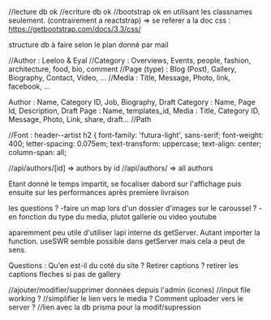 //lecture db ok
//ecriture db ok
//bootstrap ok en utilisant les classnames seulement. (contrairement a reactstrap) => se referer a la doc css : https://getbootstrap.com/docs/3.3/css/

structure db à faire selon le plan donné par mail

//Author : Leeloo & Eyal
//Category : Overviews, Events, people, fashion, architecture, food, bio, comment
//Page (type) : Blog (Post), Gallery, Biography, Contact, Video, ...
//Media : Title, Message, Photo, link, facebook, ...

Author : Name, Category ID, Job, Biography, Draft
Category : Name, Page Id, Description, Draft
Page : Name, templates_id,
Media : Title, Category ID, Message, Photo, Link, share, draft...
//Path

//Font :
header--artist h2 {
font-family: 'futura-light', sans-serif;
font-weight: 400;
letter-spacing: 0.075em;
text-transform: uppercase;
text-align: center;
column-span: all;

//api/authors/[id] => authors by id
//api/authors/ => all authors

Etant donné le temps impartit, se focaliser dabord sur l'affichage puis ensuite sur les performances après premiere livraison

les questions ?
-faire un map lors d'un dossier d'images sur le caroussel ?
-en fonction du type du media, plutot gallerie ou video youtube

aparemment peu utile d'utiliser lapi interne ds getServer. Autant importer la function.
useSWR semble possible dans getServer mais cela a peut de sens.

Questions : Qu'en est-il du coté du site ? Retirer captions ?
retirer les captions fleches si pas de gallery

//ajouter/modifier/supprimer données depuis l'admin (icones)
//input file working ?
//simplifier le lien vers le media ? Comment uploader vers le server ?
//lien avec la db prisma pour la modif/supression
